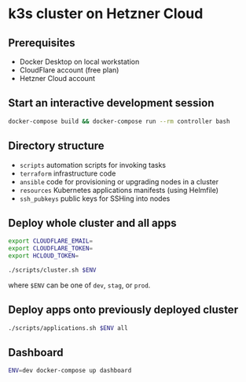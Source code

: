 # k3s cluster on Hetzner Cloud

## Prerequisites

- Docker Desktop on local workstation
- CloudFlare account (free plan)
- Hetzner Cloud account

## Start an interactive development session

```sh
docker-compose build && docker-compose run --rm controller bash
```

## Directory structure

- `scripts` automation scripts for invoking tasks
- `terraform` infrastructure code
- `ansible` code for provisioning or upgrading nodes in a cluster
- `resources` Kubernetes applications manifests (using Helmfile)
- `ssh_pubkeys` public keys for SSHing into nodes

## Deploy whole cluster and all apps

```sh
export CLOUDFLARE_EMAIL=
export CLOUDFLARE_TOKEN=
export HCLOUD_TOKEN=
```

```sh
./scripts/cluster.sh $ENV
```

where `$ENV` can be one of `dev`, `stag`, or `prod`.

## Deploy apps onto previously deployed cluster

```sh
./scripts/applications.sh $ENV all
```

## Dashboard

```sh
ENV=dev docker-compose up dashboard
```
